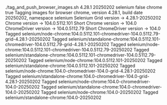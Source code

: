 ./tag_and_push_browser_images.sh 4.28.1 20250202 selenium false chrome true
Tagging images for browser chrome, version 4.28.1, build date 20250202, namespace selenium
Selenium Grid version -> 4.28.1-20250202
Chrome version -> 104.0.5112.101
Short Chrome version -> 104.0
ChromeDriver version -> 104.0.5112.79
Short ChromeDriver version -> 104.0
Tagged selenium/node-chrome:104.0.5112.101-chromedriver-104.0.5112.79-grid-4.28.1-20250202
Tagged selenium/standalone-chrome:104.0.5112.101-chromedriver-104.0.5112.79-grid-4.28.1-20250202
Tagged selenium/node-chrome:104.0.5112.101-chromedriver-104.0.5112.79-20250202
Tagged selenium/standalone-chrome:104.0.5112.101-chromedriver-104.0.5112.79-20250202
Tagged selenium/node-chrome:104.0.5112.101-20250202
Tagged selenium/standalone-chrome:104.0.5112.101-20250202
Tagged selenium/node-chrome:104.0-chromedriver-104.0-grid-4.28.1-20250202
Tagged selenium/standalone-chrome:104.0-chromedriver-104.0-grid-4.28.1-20250202
Tagged selenium/node-chrome:104.0-chromedriver-104.0-20250202
Tagged selenium/standalone-chrome:104.0-chromedriver-104.0-20250202
Tagged selenium/node-chrome:104.0-20250202
Tagged selenium/standalone-chrome:104.0-20250202
